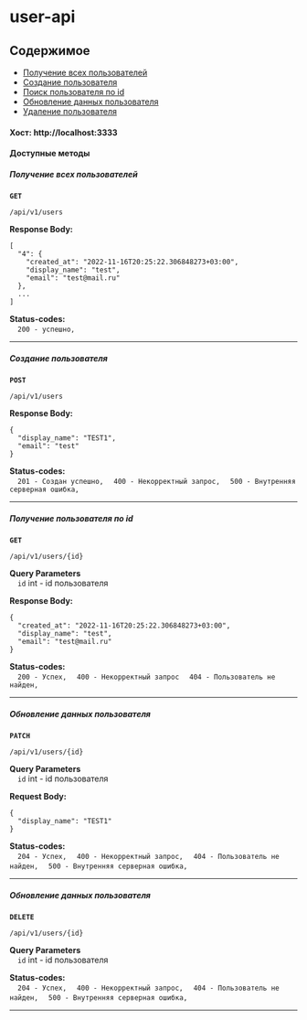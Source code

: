 # user-api

## Содержимое

- [Получение всех пользователей](#получение-всех-пользователей)
- [Создание пользователя](#создание-пользователя)
- [Поиск пользователя по id](#получение-пользователя-по-id)
- [Обновление данных пользователя](#обновление-данных-пользователя)
- [Удаление пользователя](#удаление-пользователя)

#### Хост: http://localhost:3333

#### Доступные методы

##### Получение всех пользователей

**`GET`**

 ```text
/api/v1/users
```
**Response Body:**

```json5
[
  "4": {
    "created_at": "2022-11-16T20:25:22.306848273+03:00",
    "display_name": "test",
    "email": "test@mail.ru"
  },
  ...
]
```

**Status-codes:**  
&emsp;```200 - успешно,```
****

##### Создание пользователя

**`POST`**

 ```text
/api/v1/users
```
**Response Body:**

```json5
{
  "display_name": "TEST1",
  "email": "test"
}
```

**Status-codes:**  
&emsp;```201 - Создан успешно,```
&emsp;```400 - Некорректный запрос,```
&emsp;```500 - Внутренняя серверная ошибка,```
****

##### Получение пользователя по id

**`GET`**

 ```text
/api/v1/users/{id}
```
**Query Parameters**  
&emsp;```id``` int - id пользователя

**Response Body:**

```json5
{
  "created_at": "2022-11-16T20:25:22.306848273+03:00",
  "display_name": "test",
  "email": "test@mail.ru"
}
```

**Status-codes:**  
&emsp;```200 - Успех,```
&emsp;```400 - Некорректный запрос```
&emsp;```404 - Пользователь не найден,```
****

##### Обновление данных пользователя

**`PATCH`**

 ```text
/api/v1/users/{id}
```
**Query Parameters**  
&emsp;```id``` int - id пользователя

**Request Body:**

```json5
{
  "display_name": "TEST1"
}
```

**Status-codes:**  
&emsp;```204 - Успех,```
&emsp;```400 - Некорректный запрос,```
&emsp;```404 - Пользователь не найден,```
&emsp;```500 - Внутренняя серверная ошибка,```
****

##### Обновление данных пользователя

**`DELETE`**

 ```text
/api/v1/users/{id}
```
**Query Parameters**  
&emsp;```id``` int - id пользователя

**Status-codes:**  
&emsp;```204 - Успех,```
&emsp;```400 - Некорректный запрос,```
&emsp;```404 - Пользователь не найден,```
&emsp;```500 - Внутренняя серверная ошибка,```
****